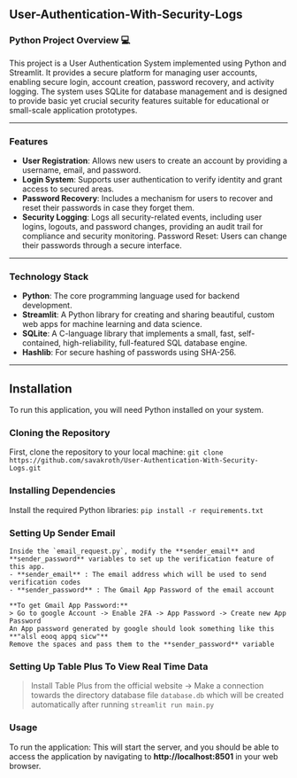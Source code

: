 ## User-Authentication-With-Security-Logs

### **Python Project Overview** 💻

This project is a User Authentication System implemented using Python and Streamlit. It provides a secure platform for managing user accounts, enabling secure login, account creation, password recovery, and activity logging. The system uses SQLite for database management and is designed to provide basic yet crucial security features suitable for educational or small-scale application prototypes.

*****

### **Features**
- **User Registration**: Allows new users to create an account by providing a username, email, and password.
- **Login System**: Supports user authentication to verify identity and grant access to secured areas.
- **Password Recovery**: Includes a mechanism for users to recover and reset their passwords in case they forget them.
- **Security Logging**: Logs all security-related events, including user logins, logouts, and password changes, providing an audit trail for compliance and security monitoring.
Password Reset: Users can change their passwords through a secure interface.

*****

### **Technology Stack**
- **Python**: The core programming language used for backend development.
- **Streamlit**: A Python library for creating and sharing beautiful, custom web apps for machine learning and data science.
- **SQLite**: A C-language library that implements a small, fast, self-contained, high-reliability, full-featured SQL database engine.
- **Hashlib**: For secure hashing of passwords using SHA-256.

*****

## **Installation**
To run this application, you will need Python installed on your system.

### **Cloning the Repository**
First, clone the repository to your local machine:
`git clone https://github.com/savakroth/User-Authentication-With-Security-Logs.git`

### **Installing Dependencies**
Install the required Python libraries:
`pip install -r requirements.txt`

### **Setting Up Sender Email**
```
Inside the `email_request.py`, modify the **sender_email** and **sender_password** variables to set up the verification feature of this app.
- **sender_email** : The email address which will be used to send verification codes
- **sender_password** : The Gmail App Password of the email account

**To get Gmail App Password:**
> Go to google Account -> Enable 2FA -> App Password -> Create new App Password
An App password generated by google should look something like this **"alsl eooq appq sicw"**
Remove the spaces and pass them to the **sender_password** variable
```

### **Setting Up Table Plus To View Real Time Data**
> Install Table Plus from the official website -> Make a connection towards the directory database file `database.db` which will be created automatically after running `streamlit run main.py`

### **Usage**
To run the application:
This will start the server, and you should be able to access the application by navigating to **http://localhost:8501** in your web browser.







